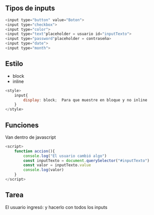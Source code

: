 
## Tipos de inputs
```javascript
<input type="button" value="Boton">
<input type="checkbox">
<input type="color">
<input type="text"placeholder = usuario id="inputTexto">
<input type="password"placeholder = contraseña>
<input type="date">
<input type="month">
```

## Estilo

- block
- inline
```javascript
<style>
    input{
        display: block;  Para que muestre en bloque y no inline
    }
</style>
```
## Funciones

Van dentro de javascript
```javascript
<script>
    function accion(){
        console.log("El usuario cambió algo")
        const inputTexto = document.querySelector("#inputTexto")
        const valor = inputTexto.value
        console.log(valor)
    }
</script>
```

## Tarea

El usuario ingresó:
y hacerlo con todos los inputs